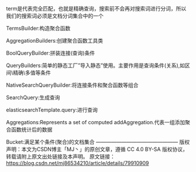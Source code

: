 term是代表完全匹配，也就是精确查询，搜索前不会再对搜索词进行分词，所以我们的搜索词必须是文档分词集合中的一个

TermsBuilder:构造聚合函数

AggregationBuilders:创建聚合函数工具类

BoolQueryBuilder:拼装连接(查询)条件

QueryBuilders:简单的静态工厂”导入静态”使用。主要作用是查询条件(关系),如区间\精确\多值等条件

NativeSearchQueryBuilder:将连接条件和聚合函数等组合

SearchQuery:生成查询

elasticsearchTemplate.query:进行查询

Aggregations:Represents a set of computed addAggregation.代表一组添加聚合函数统计后的数据

Bucket:满足某个条件(聚合)的文档集合
————————————————
版权声明：本文为CSDN博主「MJ丶」的原创文章，遵循 CC 4.0 BY-SA 版权协议，转载请附上原文出处链接及本声明。
原文链接：https://blog.csdn.net/mj86534210/article/details/79910909